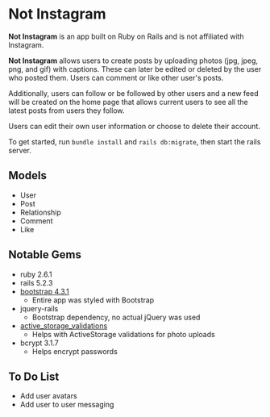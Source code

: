 # Not Instagram

**Not Instagram** is an app built on Ruby on Rails and is not affiliated with Instagram.

**Not Instagram** allows users to create posts by uploading photos (jpg, jpeg, png, and gif) with captions. These can later be edited or deleted by the user who posted them. Users can comment or like other user's posts.

Additionally, users can follow or be followed by other users and a new feed will be created on the home page that allows current users to see all the latest posts from users they follow.

Users can edit their own user information or choose to delete their account.

To get started, run `bundle install` and `rails db:migrate`, then start the rails server.

## Models

- User
- Post
- Relationship
- Comment
- Like

## Notable Gems

- ruby 2.6.1
- rails 5.2.3
- [bootstrap 4.3.1](https://github.com/twbs/bootstrap-rubygem)
  - Entire app was styled with Bootstrap
- jquery-rails
  - Bootstrap dependency, no actual jQuery was used
- [active_storage_validations](https://github.com/igorkasyanchuk/active_storage_validations)
  - Helps with ActiveStorage validations for photo uploads
- bcrypt 3.1.7
  - Helps encrypt passwords

## To Do List

- Add user avatars
- Add user to user messaging
